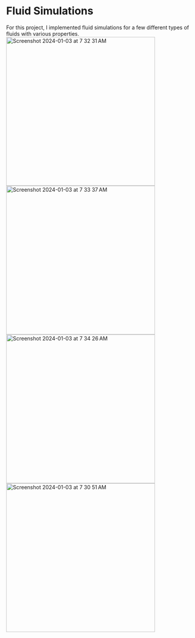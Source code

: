 # Fluid Simulations
For this project, I implemented fluid simulations for a few different types of fluids with various properties.
<img width="400" alt="Screenshot 2024-01-03 at 7 32 31 AM" src="https://github.com/caseyhild/Fluid-Simulations/assets/44584719/d1b737bc-3d91-4447-a429-ffbe6c920edd">
<img width="400" alt="Screenshot 2024-01-03 at 7 33 37 AM" src="https://github.com/caseyhild/Fluid-Simulations/assets/44584719/cd48b02c-df72-4de0-bed5-a4bef040e446">
<img width="400" alt="Screenshot 2024-01-03 at 7 34 26 AM" src="https://github.com/caseyhild/Fluid-Simulations/assets/44584719/bf1cf8cf-18a2-40fa-a549-b7ea5786b237">
<img width="400" alt="Screenshot 2024-01-03 at 7 30 51 AM" src="https://github.com/caseyhild/Fluid-Simulations/assets/44584719/5ad183cf-89f8-41a3-b43a-87cfb8d90fea">
